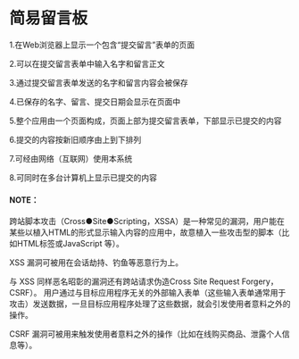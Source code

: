 # 简易留言板
1.在Web浏览器上显示一个包含“提交留言”表单的页面

2.可以在提交留言表单中输入名字和留言正文

3.通过提交留言表单发送的名字和留言内容会被保存

4.已保存的名字、留言、提交日期会显示在页面中

5.整个应用由一个页面构成，页面上部为提交留言表单，下部显示已提交的内容

6.提交的内容按新旧顺序由上到下排列

7.可经由网络（互联网）使用本系统

8.可同时在多台计算机上显示已提交的内容

#### NOTE：

跨站脚本攻击（Cross●Site●Scripting，XSSA）是一种常见的漏洞，用户能在某些以植入HTML的形式显示输入内容的应用中，故意植入一些攻击型的脚本（比如HTML标签或JavaScript 等）。

XSS 漏洞可被用在会话劫持、钓鱼等恶意行为上。

与 XSS 同样恶名昭彰的漏洞还有跨站请求伪造Cross Site Request Forgery，CSRF）。
用户通过与目标应用程序无关的外部输入表单（这些输入表单通常用于攻击）发送数据，一旦目标应用程序处理了这些数据，就会引发使用者意料之外的操作。

CSRF 漏洞可被用来触发使用者意料之外的操作（比如在线购买商品、泄露个人信息等）。
